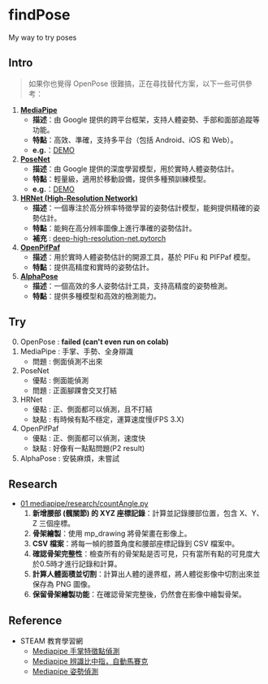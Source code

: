# findPose
My way to try poses

## Intro
> 如果你也覺得 OpenPose 很難搞，正在尋找替代方案，以下一些可供參考：

1. **[MediaPipe](https://github.com/google/mediapipe)**
   - **描述**：由 Google 提供的跨平台框架，支持人體姿勢、手部和面部追蹤等功能。
   - **特點**：高效、準確，支持多平台（包括 Android、iOS 和 Web）。
   - **e.g.**：[DEMO](https://mediapipe-studio.webapps.google.com/home)
2. **[PoseNet](https://github.com/tensorflow/tfjs-models/tree/master/posenet)**
   - **描述**：由 Google 提供的深度學習模型，用於實時人體姿勢估計。
   - **特點**：輕量級，適用於移動設備，提供多種預訓練模型。
   - **e.g.**：[DEMO](https://storage.googleapis.com/tfjs-models/demos/pose-detection-upload-video/index.html?model=posenet)
3. **[HRNet (High-Resolution Network)](https://github.com/HRNet)**
   - **描述**：一個專注於高分辨率特徵學習的姿勢估計模型，能夠提供精確的姿勢估計。
   - **特點**：能夠在高分辨率圖像上進行準確的姿勢估計。
   - **補充** : [deep-high-resolution-net.pytorch](https://github.com/leoxiaobin/deep-high-resolution-net.pytorch/tree/master)
4. **[OpenPifPaf](https://github.com/vita-epfl/openpifpaf)**
   - **描述**：用於實時人體姿勢估計的開源工具，基於 PIFu 和 PIFPaf 模型。
   - **特點**：提供高精度和實時的姿勢估計。
5. **[AlphaPose](https://github.com/MVIG-SJTU/AlphaPose)**
   - **描述**：一個高效的多人姿勢估計工具，支持高精度的姿勢檢測。
   - **特點**：提供多種模型和高效的檢測能力。

## Try
0. OpenPose : **failed (can't even run on colab)**
1. MediaPipe : 手掌、手勢、全身辯識
   * 問題 : 側面偵測不出來
2. PoseNet
   * 優點 : 側面能偵測
   * 問題 : 正面腳踝會交叉打結
3. HRNet
   * 優點 : 正、側面都可以偵測，且不打結
   * 缺點 : 有時候有點不穩定，運算速度慢(FPS 3.X)
4. OpenPifPaf
   * 優點 : 正、側面都可以偵測，速度快
   * 缺點 : 好像有一點點問題(P2 result)
5. AlphaPose : 安裝麻煩，未嘗試
## Research
* [01 mediapipe/research/countAngle.py](research/countAngle.py)
   1. **新增腰部 (髖關節) 的 XYZ 座標記錄**：計算並記錄腰部位置，包含 X、Y、Z 三個座標。
   2. **骨架繪製**：使用 mp_drawing 將骨架畫在影像上。
   3. **CSV 檔案**：將每一幀的膝蓋角度和腰部座標記錄到 CSV 檔案中。
   4. **確認骨架完整性**：檢查所有的骨架點是否可見，只有當所有點的可見度大於0.5時才進行記錄和計算。
   5. **計算人體面積並切割**：計算出人體的邊界框，將人體從影像中切割出來並保存為 PNG 圖像。
   6. **保留骨架繪製功能**：在確認骨架完整後，仍然會在影像中繪製骨架。

## Reference
* STEAM 教育學習網
   * [Mediapipe 手掌特徵點偵測](https://steam.oxxostudio.tw/category/python/ai/ai-mediapipe-2023-hand.html)
   * [Mediapipe 辨識比中指，自動馬賽克](https://steam.oxxostudio.tw/category/python/ai/ai-mediapipe-finger-mosaic.html)
   * [Mediapipe 姿勢偵測](https://steam.oxxostudio.tw/category/python/ai/ai-mediapipe-pose.html)
